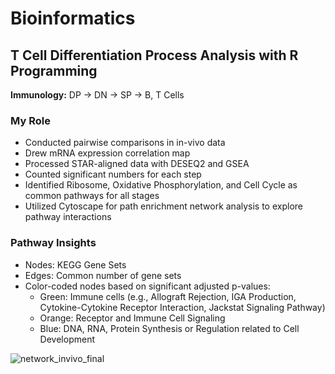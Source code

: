 # Bioinformatics
## T Cell Differentiation Process Analysis with R Programming

**Immunology:** DP -> DN -> SP -> B, T Cells

### My Role
- Conducted pairwise comparisons in in-vivo data
- Drew mRNA expression correlation map
- Processed STAR-aligned data with DESEQ2 and GSEA
- Counted significant numbers for each step
- Identified Ribosome, Oxidative Phosphorylation, and Cell Cycle as common pathways for all stages
- Utilized Cytoscape for path enrichment network analysis to explore pathway interactions

### Pathway Insights
- Nodes: KEGG Gene Sets
- Edges: Common number of gene sets
- Color-coded nodes based on significant adjusted p-values:
  - Green: Immune cells (e.g., Allograft Rejection, IGA Production, Cytokine-Cytokine Receptor Interaction, Jackstat Signaling Pathway)
  - Orange: Receptor and Immune Cell Signaling
  - Blue: DNA, RNA, Protein Synthesis or Regulation related to Cell Development


![network_invivo_final](https://user-images.githubusercontent.com/62280486/128388215-b041596a-6510-4a61-ae37-f48887dc6bea.png)
